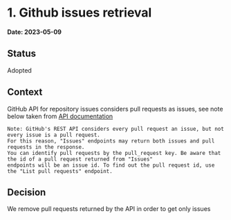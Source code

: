 # 1. Github issues retrieval

**Date: 2023-05-09**

## Status

Adopted

## Context

GitHub API for repository issues considers pull requests as issues, see note below taken from [API documentation](https://docs.github.com/en/rest/issues/issues?apiVersion=2022-11-28#list-repository-issues)

```
Note: GitHub's REST API considers every pull request an issue, but not every issue is a pull request.
For this reason, "Issues" endpoints may return both issues and pull requests in the response.
You can identify pull requests by the pull_request key. Be aware that the id of a pull request returned from "Issues"
endpoints will be an issue id. To find out the pull request id, use the "List pull requests" endpoint.
```

## Decision

We remove pull requests returned by the API in order to get only issues
